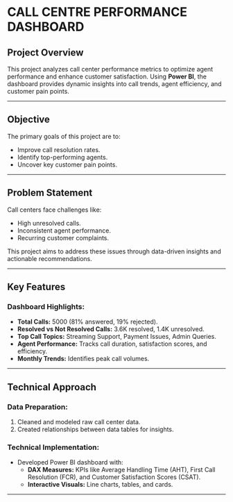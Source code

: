 # CALL CENTRE PERFORMANCE DASHBOARD

## Project Overview
This project analyzes call center performance metrics to optimize agent performance and enhance customer satisfaction. Using **Power BI**, the dashboard provides dynamic insights into call trends, agent efficiency, and customer pain points.

---

## Objective
The primary goals of this project are to:
- Improve call resolution rates.
- Identify top-performing agents.
- Uncover key customer pain points.

---

## Problem Statement
Call centers face challenges like:
- High unresolved calls.
- Inconsistent agent performance.
- Recurring customer complaints.

This project aims to address these issues through data-driven insights and actionable recommendations.

---

## Key Features
### **Dashboard Highlights:**
- **Total Calls:** 5000 (81% answered, 19% rejected).
- **Resolved vs Not Resolved Calls:** 3.6K resolved, 1.4K unresolved.
- **Top Call Topics:** Streaming Support, Payment Issues, Admin Queries.
- **Agent Performance:** Tracks call duration, satisfaction scores, and efficiency.
- **Monthly Trends:** Identifies peak call volumes.

---

## Technical Approach
### **Data Preparation:**
1. Cleaned and modeled raw call center data.
2. Created relationships between data tables for insights.

### **Technical Implementation:**
- Developed Power BI dashboard with:
  - **DAX Measures:** KPIs like Average Handling Time (AHT), First Call Resolution (FCR), and Customer Satisfaction Scores (CSAT).
  - **Interactive Visuals:** Line charts, tables, and cards.


---

